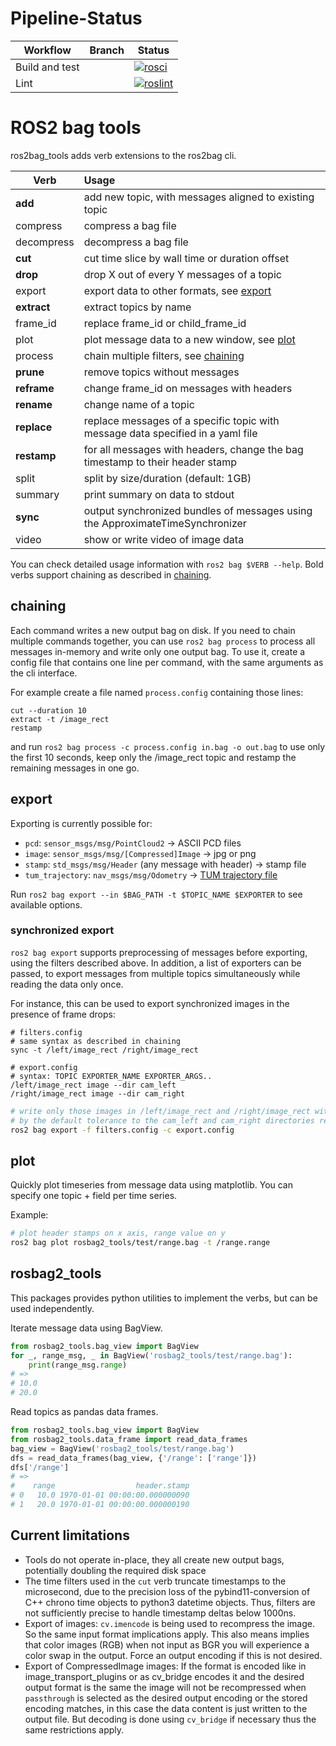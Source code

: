 # Pipeline-Status

| Workflow | Branch | Status |
| -------  | ------ | ------ |
| Build and test | | [![rosci](https://github.com/AIT-Assistive-Autonomous-Systems/ros2bag_tools/actions/workflows/rosci.yaml/badge.svg?branch=master)](https://github.com/AIT-Assistive-Autonomous-Systems/ros2bag_tools/actions/workflows/rosci.yaml) |
| Lint | | [![roslint](https://github.com/AIT-Assistive-Autonomous-Systems/ros2bag_tools/actions/workflows/roslint.yaml/badge.svg?branch=master)](https://github.com/AIT-Assistive-Autonomous-Systems/ros2bag_tools/actions/workflows/roslint.yaml) |

# ROS2 bag tools

ros2bag_tools adds verb extensions to the ros2bag cli.

| Verb    | Usage |
| ------- |:------------------|
| **add** | add new topic, with messages aligned to existing topic |
| compress | compress a bag file |
| decompress | decompress a bag file |
| **cut** | cut time slice by wall time or duration offset |
| **drop** | drop X out of every Y messages of a topic |
| export  | export data to other formats, see [export](#export) |
| **extract** | extract topics by name |
| frame_id | replace frame_id or child_frame_id |
| plot    | plot message data to a new window, see [plot](#plot) |
| process | chain multiple filters, see [chaining](#chaining) |
| **prune** | remove topics without messages |
| **reframe** | change frame_id on messages with headers |
| **rename**  | change name of a topic |
| **replace** | replace messages of a specific topic with message data specified in a yaml file |
| **restamp** | for all messages with headers, change the bag timestamp to their header stamp |
| split | split by size/duration (default: 1GB) |
| summary | print summary on data to stdout |
| **sync** | output synchronized bundles of messages using the ApproximateTimeSynchronizer |
| video | show or write video of image data |

You can check detailed usage information with `ros2 bag $VERB --help`.
Bold verbs support chaining as described in [chaining](#chaining).

## chaining

Each command writes a new output bag on disk.
If you need to chain multiple commands together, you can use `ros2 bag process` to process all messages in-memory and write only one output bag.
To use it, create a config file that contains one line per command, with the same arguments as the cli interface.

For example create a file named `process.config` containing those lines:

```
cut --duration 10
extract -t /image_rect
restamp
```

and run `ros2 bag process -c process.config in.bag -o out.bag` to use only the first 10 seconds, keep only the /image_rect topic and restamp the remaining messages in one go.

## export

Exporting is currently possible for:

* `pcd`: `sensor_msgs/msg/PointCloud2` -> ASCII PCD files
* `image`: `sensor_msgs/msg/[Compressed]Image` -> jpg or png
* `stamp`: `std_msgs/msg/Header` (any message with header) -> stamp file
* `tum_trajectory`: `nav_msgs/msg/Odometry` -> [TUM trajectory file](https://vision.in.tum.de/data/datasets/rgbd-dataset/file_formats#ground-truth_trajectories)

Run `ros2 bag export --in $BAG_PATH -t $TOPIC_NAME $EXPORTER` to see available options.

### synchronized export

`ros2 bag export` supports preprocessing of messages before exporting, using the filters described above.
In addition, a list of exporters can be passed, to export messages from multiple topics simultaneously while reading the data only once.

For instance, this can be used to export synchronized images in the presence of frame drops:

```
# filters.config
# same syntax as described in chaining
sync -t /left/image_rect /right/image_rect
```

```
# export.config
# syntax: TOPIC EXPORTER_NAME EXPORTER_ARGS..
/left/image_rect image --dir cam_left
/right/image_rect image --dir cam_right
```

```bash
# write only those images in /left/image_rect and /right/image_rect with header.stamp synchronized
# by the default tolerance to the cam_left and cam_right directories respectively
ros2 bag export -f filters.config -c export.config
```

## plot

Quickly plot timeseries from message data using matplotlib.
You can specify one topic + field per time series.

Example:

```bash
# plot header stamps on x axis, range value on y
ros2 bag plot rosbag2_tools/test/range.bag -t /range.range
```

## rosbag2_tools

This packages provides python utilities to implement the verbs, but can be used independently.

Iterate message data using BagView.

```python
from rosbag2_tools.bag_view import BagView
for _, range_msg, _ in BagView('rosbag2_tools/test/range.bag'):
    print(range_msg.range)
# =>
# 10.0
# 20.0
```

Read topics as pandas data frames.

```python
from rosbag2_tools.bag_view import BagView
from rosbag2_tools.data_frame import read_data_frames
bag_view = BagView('rosbag2_tools/test/range.bag')
dfs = read_data_frames(bag_view, {'/range': ['range']})
dfs['/range']
# =>
#    range                  header.stamp
# 0   10.0 1970-01-01 00:00:00.000000090
# 1   20.0 1970-01-01 00:00:00.000000190
```

## Current limitations

* Tools do not operate in-place, they all create new output bags, potentially doubling the required disk space
* The time filters used in the `cut` verb truncate timestamps to the microsecond, due to the precision loss of the pybind11-conversion of C++ chrono time objects to python3 datetime objects. Thus, filters are not sufficiently precise to handle timestamp deltas below 1000ns.
* Export of images: `cv.imencode` is being used to recompress the image. So the same input format implications apply. This also means implies that color images (RGB) when not input as BGR you will experience a color swap
in the output. Force an output encoding if this is not desired.
* Export of CompressedImage images: If the format is encoded like in image_transport_plugins or as cv_bridge encodes it and the desired output format is the same the image will not be recompressed when `passthrough` is selected as the desired output encoding or the stored encoding matches, in this case the data content is just written to the output file. But decoding is done using `cv_bridge` if necessary thus the same restrictions apply.
